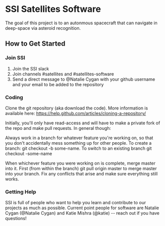 # SSI Satellites Software
The goal of this project is to an autonmous spacecraft that can navigate in deep-space via asteroid recognition. 

## How to Get Started

### Join SSI
1. Join the SSI slack
2. Join channels #satellites and #satellites-software
3. Send a direct message to @Natalie Cygan with your github username and your email to be added to the repository

### Coding
Clone the git repository (aka download the code). More information is available here: https://help.github.com/articles/cloning-a-repository/

Initially, you'll only have read-access and will have to make a private fork of the repo and make pull requests. In general though:

Always work in a branch for whatever feature you're working on, so that you don't accidentally mess something up for other people. To create a branch: git checkout -b some-name. To switch to an existing branch git checkout -some-name

When whichever feature you were working on is complete, merge master into it. First (from within the branch) git pull origin master to merge master into your branch. Fix any conflicts that arise and make sure everything still works. 

### Getting Help
SSI is full of people who want to help you learn and contribute to our projects as much as possible. Current point people for software are Natalie Cygan (@Natalie Cygan) and Katie Mishra (@katie) -- reach out if you have questions!
